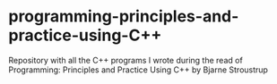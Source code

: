 # programming-principles-and-practice-using-C++

Repository with all the C++ programs I wrote during the read of Programming: Principles and Practice Using C++ by Bjarne Stroustrup
